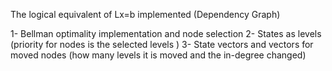 The logical equivalent of Lx=b implemented (Dependency Graph)

1- Bellman optimality implementation and node selection
2- States as levels (priority for nodes is the selected levels )
3- State vectors and vectors for moved nodes (how many levels it is moved and the in-degree changed)
